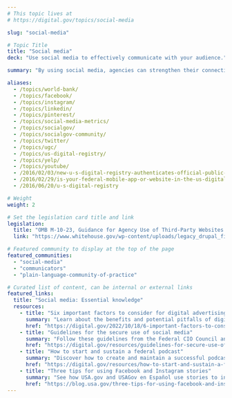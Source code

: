 ```yaml
---
# This topic lives at
# https://digital.gov/topics/social-media

slug: "social-media"

# Topic Title
title: "Social media"
deck: "Use social media to effectively communicate with your audience."

summary: "By using social media, agencies can strengthen their connection with the public, promote transparency, and respond to their audience’s needs. Social media meets customers where they are, and it is a great place to communicate with them — making it an essential tool for communications during emergencies."

aliases:
  - /topics/world-bank/
  - /topics/facebook/
  - /topics/instagram/
  - /topics/linkedin/
  - /topics/pinterest/
  - /topics/social-media-metrics/
  - /topics/socialgov/
  - /topics/socialgov-community/
  - /topics/twitter/
  - /topics/ugc/
  - /topics/us-digital-registry/
  - /topics/yelp/
  - /topics/youtube/
  - /2016/02/03/new-u-s-digital-registry-authenticates-official-public-service-accounts
  - /2016/02/29/is-your-federal-mobile-app-or-website-in-the-us-digital-registry
  - /2016/06/20/u-s-digital-registry

# Weight
weight: 2

# Set the legislation card title and link
legislation:
  title: "OMB M-10-23, Guidance for Agency Use of Third-Party Websites and Applications (PDF, 103 KB, 9 pages)"
  link: "https://www.whitehouse.gov/wp-content/uploads/legacy_drupal_files/omb/memoranda/2010/m10-23.pdf"

# Featured community to display at the top of the page
featured_communities:
  - "social-media"
  - "communicators"
  - "plain-language-community-of-practice"

# Curated list of content, can be internal or external links
featured_links:
  title: "Social media: Essential knowledge"
  resources:
    - title: "Six important factors to consider for digital advertising in government"
      summary: "Learn about the benefits and potential pitfalls of digital advertising and paid media."
      href: "https://digital.gov/2022/10/18/6-important-factors-to-consider-for-digital-advertising-in-government"
    - title: "Guidelines for the secure use of social media"
      summary: "Follow these guidelines from the Federal CIO Council and use social media in a manner that minimizes risk."
      href: "https://digital.gov/resources/guidelines-for-secure-use-of-social-media"
    - title: "How to start and sustain a federal podcast"
      summary: "Discover how to create and maintain a successful podcast at your federal agency."
      href: "https://digital.gov/resources/how-to-start-and-sustain-a-federal-podcast"
    - title: "Three tips for using Facebook and Instagram stories"
      summary: "See how USA.gov and USAGov en Español use stories to increase their engagement rate and number of followers as they deliver helpful information to the public."
      href: "https://blog.usa.gov/three-tips-for-using-facebook-and-instagram-stories"
---
```

